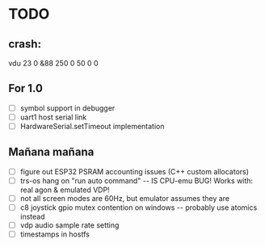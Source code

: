 # TODO

## crash:
vdu 23 0 &88 250 0 50 0 0

## For 1.0

- [ ] symbol support in debugger
- [ ] uart1 host serial link
- [ ] HardwareSerial.setTimeout implementation

## Mañana mañana

- [ ] figure out ESP32 PSRAM accounting issues (C++ custom allocators)
- [ ] trs-os hang on "run auto command" -- IS CPU-emu BUG! Works with: real agon & emulated VDP!
- [ ] not all screen modes are 60Hz, but emulator assumes they are
- [ ] c8 joystick gpio mutex contention on windows -- probably use atomics instead
- [ ] vdp audio sample rate setting
- [ ] timestamps in hostfs
